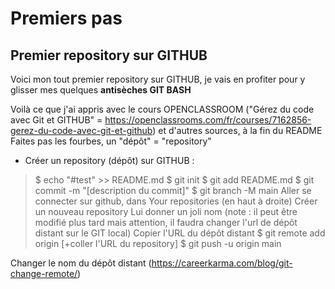 # Premiers pas



## Premier repository sur GITHUB

Voici mon tout premier repository sur GITHUB, je vais en profiter pour y glisser mes quelques **antisèches GIT BASH**

Voilà ce que j'ai appris avec le cours OPENCLASSROOM ("Gérez du code avec Git et GITHUB" = https://openclassrooms.com/fr/courses/7162856-gerez-du-code-avec-git-et-github) et d'autres sources, à la fin du README
Faites pas les fourbes, un "dépôt" = "repository"


- Créer un repository (dépôt) sur GITHUB :
> $ echo "#test" >> README.md
> $ git init
> $ git add README.md
> $ git commit -m "[description du commit]"
> $ git branch -M main
 Aller se connecter sur github, dans Your repositories (en haut à droite)
 Créer un nouveau repository
 Lui donner un joli nom (note : il peut être modifié plus tard mais attention, il faudra changer l'url de dépôt distant sur le GIT local)
 Copier l'URL du dépôt distant
> $ git remote add origin [+coller l'URL du repository]
> $ git push  -u origin main 







Changer le nom du dépôt distant
(https://careerkarma.com/blog/git-change-remote/) 
